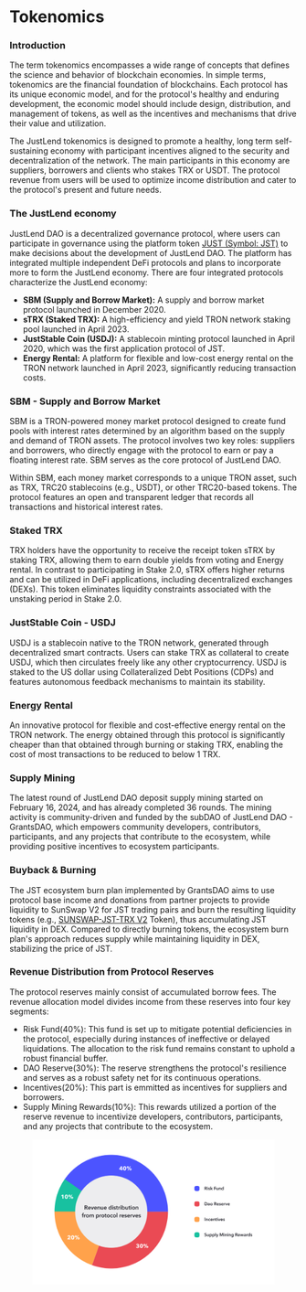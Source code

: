 # Tokenomics

### Introduction <a href="#introduction" id="introduction"></a>

The term tokenomics encompasses a wide range of concepts that defines the science and behavior of blockchain economies. In simple terms, tokenomics are the financial foundation of blockchains. Each protocol has its unique economic model, and for the protocol's healthy and enduring development, the economic model should include design, distribution, and management of tokens, as well as the incentives and mechanisms that drive their value and utilization.

The JustLend tokenomics is designed to promote a healthy, long term self-sustaining economy with participant incentives aligned to the security and decentralization of the network. The main participants in this economy are suppliers, borrowers and clients who stakes TRX or USDT. The protocol revenue from users will be used to optimize income distribution and cater to the protocol's present and future needs.



### The JustLend economy <a href="#the-justlend-economy" id="the-justlend-economy"></a>

JustLend DAO is a decentralized governance protocol, where users can participate in governance using the platform token [JUST (Symbol: JST)](https://tronscan.org/#/token20/TCFLL5dx5ZJdKnWuesXxi1VPwjLVmWZZy9) to make decisions about the development of JustLend DAO. The platform has integrated multiple independent DeFi protocols and plans to incorporate more to form the JustLend economy. There are four integrated protocols characterize the JustLend economy:

* **SBM (Supply and Borrow Market):** A supply and borrow market protocol launched in December 2020.
* **sTRX (Staked TRX):** A high-efficiency and yield TRON network staking pool launched in April 2023.
* **JustStable Coin (USDJ):** A stablecoin minting protocol launched in April 2020, which was the first application protocol of JST.
* **Energy Rental:** A platform for flexible and low-cost energy rental on the TRON network launched in April 2023, significantly reducing transaction costs.



### SBM - Supply and Borrow Market <a href="#h_01hqqtftmqtadphfacrggjjx1t" id="h_01hqqtftmqtadphfacrggjjx1t"></a>

SBM is a TRON-powered money market protocol designed to create fund pools with interest rates determined by an algorithm based on the supply and demand of TRON assets. The protocol involves two key roles: suppliers and borrowers, who directly engage with the protocol to earn or pay a floating interest rate. SBM serves as the core protocol of JustLend DAO.

Within SBM, each money market corresponds to a unique TRON asset, such as TRX, TRC20 stablecoins (e.g., USDT), or other TRC20-based tokens. The protocol features an open and transparent ledger that records all transactions and historical interest rates.

### Staked TRX <a href="#staked-trx" id="staked-trx"></a>

TRX holders have the opportunity to receive the receipt token sTRX by staking TRX, allowing them to earn double yields from voting and Energy rental. In contrast to participating in Stake 2.0, sTRX offers higher returns and can be utilized in DeFi applications, including decentralized exchanges (DEXs). This token eliminates liquidity constraints associated with the unstaking period in Stake 2.0.

### JustStable Coin - USDJ <a href="#h_01hqqtftmq4qncf9snw7d22rsz" id="h_01hqqtftmq4qncf9snw7d22rsz"></a>

USDJ is a stablecoin native to the TRON network, generated through decentralized smart contracts. Users can stake TRX as collateral to create USDJ, which then circulates freely like any other cryptocurrency. USDJ is staked to the US dollar using Collateralized Debt Positions (CDPs) and features autonomous feedback mechanisms to maintain its stability.

### Energy Rental <a href="#h_01hqqtftmqbe7hqbvdgxqwc1cs" id="h_01hqqtftmqbe7hqbvdgxqwc1cs"></a>

An innovative protocol for flexible and cost-effective energy rental on the TRON network. The energy obtained through this protocol is significantly cheaper than that obtained through burning or staking TRX, enabling the cost of most transactions to be reduced to below 1 TRX.

### Supply Mining <a href="#supply-mining" id="supply-mining"></a>

The latest round of JustLend DAO deposit supply mining started on February 16, 2024, and has already completed 36 rounds. The mining activity is community-driven and funded by the subDAO of JustLend DAO - GrantsDAO, which empowers community developers, contributors, participants, and any projects that contribute to the ecosystem, while providing positive incentives to ecosystem participants.

### Buyback & Burning <a href="#buyback-and-burning" id="buyback-and-burning"></a>

The JST ecosystem burn plan implemented by GrantsDAO aims to use protocol base income and donations from partner projects to provide liquidity to SunSwap V2 for JST trading pairs and burn the resulting liquidity tokens (e.g., [SUNSWAP-JST-TRX V2](https://tronscan.org/#/token20/TUDo1PuMG6j4aDSg6rsCNiz5gR5cnQaNTT) Token), thus accumulating JST liquidity in DEX. Compared to directly burning tokens, the ecosystem burn plan's approach reduces supply while maintaining liquidity in DEX, stabilizing the price of JST.

### Revenue Distribution from Protocol Reserves <a href="#revenue-distribution-from-protocol-reserves" id="revenue-distribution-from-protocol-reserves"></a>

The protocol reserves mainly consist of accumulated borrow fees. The revenue allocation model divides income from these reserves into four key segments:

* Risk Fund(40%): This fund is set up to mitigate potential deficiencies in the protocol, especially during instances of ineffective or delayed liquidations. The allocation to the risk fund remains constant to uphold a robust financial buffer.
* DAO Reserve(30%): The reserve strengthens the protocol's resilience and serves as a robust safety net for its continuous operations.
* Incentives(20%): This part is emmitted as incentives for suppliers and borrowers.
* Supply Mining Rewards(10%): This rewards utilized a portion of the reserve revenue to incentivize developers, contributors, participants, and any projects that contribute to the ecosystem.

<figure><img src="../.gitbook/assets/768.jpg" alt="" width="563"><figcaption></figcaption></figure>
